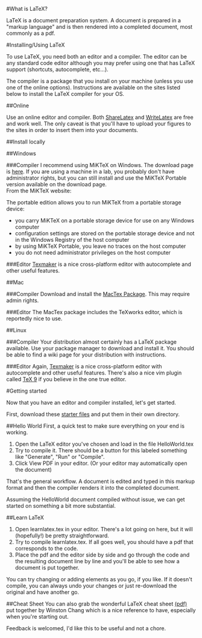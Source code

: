 #What is LaTeX?

LaTeX is a document preparation system.  A document is prepared in a "markup language" and is then rendered into a completed document, most commonly as a pdf.  

#Installing/Using LaTeX

To use LaTeX, you need both an editor and a compiler.  The editor can be any standard code editor although you may prefer using one that has LaTeX support (shortcuts, autocomplete, etc...).  

The compiler is a package that you install on your machine (unless you use one of the online options).  Instructions are available on the sites listed below to install the LaTeX compiler for your OS.

##Online

Use an online editor and compiler.  Both [ShareLatex](http://sharelatex.com) and [WriteLatex](http://writelatex.com) are free and work well.  The only caveat is that you'll have to upload your figures to the sites in order to insert them into your documents.  

##Install locally

##Windows

###Compiler
I recommend using MiKTeX on Windows.  The download page is [here](http://www.miktex.org/2.9/setup).  If you are using a machine in a lab, you probably don't have administrator rights, but you can still install and use the MiKTeX Portable version available on the download page.  
From the MiKTeX website:

The portable edition allows you to run MiKTeX from a portable storage device:
*  you carry MiKTeX on a portable storage device for use on any Windows computer
*  configuration settings are stored on the portable storage device and not in the Windows Registry of the host computer
*  by using MiKTeX Portable, you leave no traces on the host computer
*  you do not need administrator privileges on the host computer

###Editor
[Texmaker](http://www.xm1math.net/texmaker/download.html) is a nice cross-platform editor with autocomplete and other useful features. 

##Mac

###Compiler
Download and install the [MacTex Package](http://mirror.ctan.org/systems/mac/mactex/MacTeX.mpkg.zip).  This may require admin rights. 

###Editor
The MacTex package includes the TeXworks editor, which is reportedly nice to use.

##Linux

###Compiler
Your distribution almost certainly has a LaTeX package available.  Use your package manager to download and install it.  You should be able to find a wiki page for your distribution with instructions.

###Editor 
Again, [Texmaker](http://www.xm1math.net/texmaker/download.html) is a nice cross-platform editor with autocomplete and other useful features. 
There's also a nice vim plugin called [TeX 9](http://www.vim.org/scripts/script.php?script_id=3508) if you believe in the one true editor.

#Getting started

Now that you have an editor and compiler installed, let's get started.  

First, download these [starter files](https://github.com/gforsyth/learnlatex/archive/master.zip) and put them in their own directory.  

##Hello World
First, a quick test to make sure everything on your end is working.  

1. Open the LaTeX editor you've chosen and load in the file HelloWorld.tex
2. Try to compile it.  There should be a button for this labeled something like "Generate", "Run" or "Compile".  
3. Click View PDF in your editor.  (Or your editor may automatically open the document)

That's the general workflow.  A document is edited and typed in this markup format and then the compiler renders it into the completed document. 

Assuming the HelloWorld document compiled without issue, we can get started on something a bit more substantial.  

##Learn LaTeX

1. Open learnlatex.tex in your editor.  There's a lot going on here, but it will (hopefully!) be pretty straightforward. 
2. Try to compile learnlatex.tex.  If all goes well, you should have a pdf that corresponds to the code.  
3. Place the pdf and the editor side by side and go through the code and the resulting document line by line and you'll be able to see how a document is put together. 

You can try changing or adding elements as you go, if you like.  If it doesn't compile, you can always undo your changes or just re-download the original and have another go.  

##Cheat Sheet
You can also grab the wonderful LaTeX cheat sheet [(pdf)](http://www.stdout.org/~winston/latex/latexsheet.pdf) put together by Winston Chang which is a nice reference to have, especially when you're starting out.

Feedback is welcomed, I'd like this to be useful and not a chore.  
